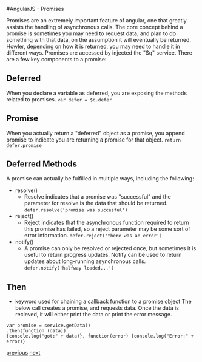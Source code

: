 #AngularJS - Promises

Promises are an extremely important feature of angular, one that greatly assists the handling of asynchronous calls. The core concept behind a promise is sometimes you may need to request data, and plan to do something with that data, on the assumption it will eventually be returned. Howler, depending on how it is returned, you may need to handle it in different ways. Promises are accessed by injected the "$q" service. There are a few key components to a promise: 

## Deferred
When you declare a variable as deferred, you are exposing the methods related to promises. 
```var defer = $q.defer```

## Promise
When you actually return a "deferred" object as a promise, you append promise to indicate you are returning a promise for that object. 
``` return defer.promise ```

## Deferred Methods
A promise can actually be fulfilled in multiple ways, including the following: 

* resolve()
	- Resolve indicates that a promise was "successful" and the parameter for resolve is the data that should be returned. 
	```defer.resolve('promise was succesful')```
* reject()
	- Reject indicates that the asynchronous function required to return this promise has failed, so a reject parameter may be some sort of error information. 
	```defer.reject('there was an error')```
* notify()
	- A promise can only be resolved or rejected once, but sometimes it is useful to return progress updates. Notify can be used to return updates about long-running asynchronous calls. 
	```defer.notify('halfway loaded...')```

## Then
* keyword used for chaining a callback function to a promise object
The below call creates a promise, and requests data. Once the data is recieved, it will either print the data or print the error message. 
```
var promise = service.getData()
.then(function (data))
{console.log("got:" + data)}, function(error) {console.log("Error:" + error)}
```

[previous](Slide14_ServiceExample.md)    [next](Slide14_PromiseExample.md)
